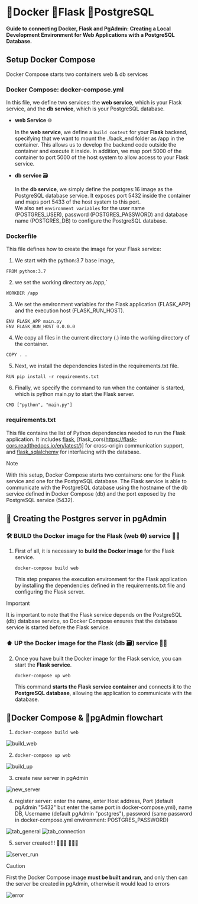 # 🐋Docker 🐍Flask 🐘PostgreSQL

**Guide to connecting Docker, Flask and PgAdmin: Creating a Local Development Environment for Web Applications with a PostgreSQL Database.**

## Setup Docker Compose
Docker Compose starts two containers web & db services

### Docker Compose: docker-compose.yml
In this file, we define two services: the **web service**, which is your Flask service, and the **db service**, which is your PostgreSQL database.

- **web Service** 🌐

    In the **web service**, we define a `build context` for your **Flask** backend, specifying that we want to mount the ./back_end folder as /app in the container. This allows us to develop the backend code outside the container and execute it inside. In addition, we map port 5000 of the container to port 5000 of the host system to allow access to your Flask service.

- **db service** 🗃️

    In the **db service**, we simply define the postgres:16 image as the PostgreSQL database service. It exposes port 5432 inside the container and maps port 5433 of the host system to this port.<br>
    We also set `environment variables` for the user name (POSTGRES_USER), password (POSTGRES_PASSWORD) and database name (POSTGRES_DB) to configure the PostgreSQL database.

### Dockerfile

This file defines how to create the image for your Flask service:<br>
 1) We start with the python:3.7 base image,
 ```
 FROM python:3.7
 ```
 2) we set the working directory as /app,`
 ```
 WORKDIR /app
 ```
 3) We set the environment variables for the Flask application (FLASK_APP) and the execution host (FLASK_RUN_HOST).
 ```
 ENV FLASK_APP main.py
 ENV FLASK_RUN_HOST 0.0.0.0
 ```
 4) We copy all files in the current directory (.) into the working directory of the container.
 ```
 COPY . .
 ```
 5) Next, we install the dependencies listed in the requirements.txt file.
 ```
 RUN pip install -r requirements.txt
 ``` 
 6) Finally, we specify the command to run when the container is started, which is python main.py to start the Flask server. 
 ```
 CMD ["python", "main.py"]
 ``` 

### requirements.txt
This file contains the list of Python dependencies needed to run the Flask application. It includes [flask](https://flask.palletsprojects.com/en/3.0.x/), [flask_cors(https://flask-cors.readthedocs.io/en/latest/)] for cross-origin communication support, and [flask_sqlalchemy](https://flask-sqlalchemy.palletsprojects.com/en/3.1.x/) for interfacing with the database.

> [!NOTE]
> With this setup, Docker Compose starts two containers: one for the Flask service and one for the PostgreSQL database. The Flask service is able to communicate with the PostgreSQL database using the hostname of the db service defined in Docker Compose (db) and the port exposed by the PostgreSQL service (5432).

## 🐘 Creating the Postgres server in pgAdmin

### 🛠️ BUILD the Docker image for the Flask (web 🌐) service 🐋🐍
1) First of all, it is necessary to **build the Docker image** for the Flask service.
    ```
    docker-compose build web
    ```
    This step prepares the execution environment for the Flask application by installing the dependencies defined in the requirements.txt file and configuring the Flask server.

> [!IMPORTANT]
> It is important to note that the Flask service depends on the PostgreSQL (db) database service, so Docker Compose ensures that the database service is started before the Flask service.

### ⬆️ UP the Docker image for the Flask (db 🗃️) service 🐋🐍

2) Once you have built the Docker image for the Flask service, you can start the **Flask service**.
    ```
    docker-compose up web
    ```
    This command **starts the Flask service container** and connects it to the **PostgreSQL database**, allowing the application to communicate with the database.

## 🐋Docker Compose & 🐘pgAdmin flowchart

1) `docker-compose build web`

![build_web](/back_end/assets/img/readme/0_DockerCompose_buildWeb.png)

2) `docker-compose up web`

![build_up](/back_end/assets/img/readme/4_DockerCompose_UpWeb.png)


3) create new server in pgAdmin

![new_server](/back_end/assets/img/readme/1_serverCreate.png)

4) register server: enter the name, enter Host address, Port (default pgAdmin "5432" but enter the same port in docker-compose.yml), name DB, Username (default pgAdmin "postgres"), password (same password in docker-compose.yml environment: POSTGRES_PASSWORD)

![tab_general](/back_end/assets/img/readme/2_tabGeneral.png)
![tab_connection](/back_end/assets/img/readme/3_tabConnection.png)

5) server created!!! 🌴🐘🌴 🌊🐋🌊

![server_run](/back_end/assets/img/readme/6_serverSQL_RUN.png)

>[!CAUTION]
> First the Docker Compose image **must be built and run**, and only then can the server be created in pgAdmin, otherwise it would lead to errors

![error](/back_end/assets/img/readme/7_Error.png)











